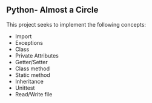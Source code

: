 ## Python- Almost a Circle

This project seeks to implement the following concepts:
* Import
* Exceptions
* Class
* Private Attributes
* Getter/Setter
* Class method
* Static method
* Inheritance
* Unittest
* Read/Write file
